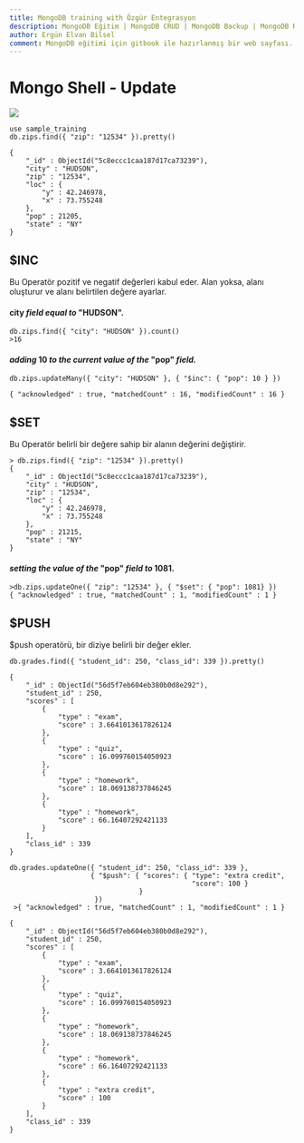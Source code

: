 ```yaml
---
title: MongoDB training with Özgür Entegrasyon
description: MongoDB Eğitim | MongoDB CRUD | MongoDB Backup | MongoDB Restore | MongoDB Replica Set | Özgür Entegrasyon | www.ozgurentegrasyon.com
author: Ergün Elvan Bilsel
comment: MongoDB eğitimi için gitbook ile hazırlanmış bir web sayfası. A gitbook web page for MongoDB Training.
---
```


# Mongo Shell - Update

![](gitbook/images/assets/update.png)

```text
use sample_training
db.zips.find({ "zip": "12534" }).pretty()
```

```text
{
	"_id" : ObjectId("5c8eccc1caa187d17ca73239"),
	"city" : "HUDSON",
	"zip" : "12534",
	"loc" : {
		"y" : 42.246978,
		"x" : 73.755248
	},
	"pop" : 21205,
	"state" : "NY"
}

```

## $INC

Bu Operatör pozitif ve negatif değerleri kabul eder. Alan yoksa, alanı  oluşturur ve alanı belirtilen değere ayarlar.

#### city _field equal to_ "HUDSON".

```text
db.zips.find({ "city": "HUDSON" }).count()
>16
```

#### _adding_ 10 _to the current value of the_ "pop" _field._

```text
db.zips.updateMany({ "city": "HUDSON" }, { "$inc": { "pop": 10 } })
```

```text
{ "acknowledged" : true, "matchedCount" : 16, "modifiedCount" : 16 }
```

## $SET

Bu Operatör belirli bir değere sahip bir alanın değerini değiştirir.

```text
> db.zips.find({ "zip": "12534" }).pretty()
{
	"_id" : ObjectId("5c8eccc1caa187d17ca73239"),
	"city" : "HUDSON",
	"zip" : "12534",
	"loc" : {
		"y" : 42.246978,
		"x" : 73.755248
	},
	"pop" : 21215,
	"state" : "NY"
}

```

#### _setting the value of the_ "pop" _field to_ 1081.

```text
>db.zips.updateOne({ "zip": "12534" }, { "$set": { "pop": 1081} })
{ "acknowledged" : true, "matchedCount" : 1, "modifiedCount" : 1 }
```

## $PUSH

$push operatörü, bir diziye belirli bir değer ekler.

```text
db.grades.find({ "student_id": 250, "class_id": 339 }).pretty()
```

```text
{
	"_id" : ObjectId("56d5f7eb604eb380b0d8e292"),
	"student_id" : 250,
	"scores" : [
		{
			"type" : "exam",
			"score" : 3.6641013617826124
		},
		{
			"type" : "quiz",
			"score" : 16.099760154050923
		},
		{
			"type" : "homework",
			"score" : 18.069138737846245
		},
		{
			"type" : "homework",
			"score" : 66.16407292421133
		}
	],
	"class_id" : 339
}
```

```text
db.grades.updateOne({ "student_id": 250, "class_id": 339 },
                    { "$push": { "scores": { "type": "extra credit",
                                             "score": 100 }
                                }
                     })
 >{ "acknowledged" : true, "matchedCount" : 1, "modifiedCount" : 1 }
```

```text
{
	"_id" : ObjectId("56d5f7eb604eb380b0d8e292"),
	"student_id" : 250,
	"scores" : [
		{
			"type" : "exam",
			"score" : 3.6641013617826124
		},
		{
			"type" : "quiz",
			"score" : 16.099760154050923
		},
		{
			"type" : "homework",
			"score" : 18.069138737846245
		},
		{
			"type" : "homework",
			"score" : 66.16407292421133
		},
		{
			"type" : "extra credit",
			"score" : 100
		}
	],
	"class_id" : 339
}
```



